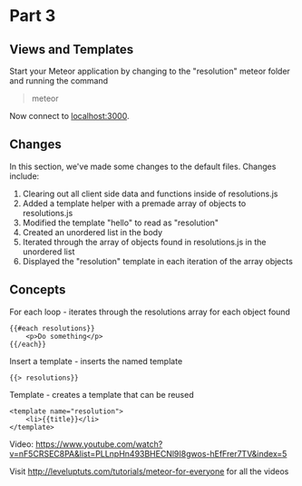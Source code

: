 # Part 3
## Views and Templates

Start your Meteor application by changing to the "resolution" meteor folder and running the command
> meteor

Now connect to [localhost:3000](http://localhost:3000).

## Changes

In this section, we've made some changes to the default files. Changes include:

1. Clearing out all client side data and functions inside of resolutions.js
2. Added a template helper with a premade array of objects to resolutions.js
3. Modified the template "hello" to read as "resolution"
4. Created an unordered list in the body
5. Iterated through the array of objects found in resolutions.js in the unordered list
6. Displayed the "resolution" template in each iteration of the array objects

## Concepts

For each loop - iterates through the resolutions array for each object found
```
{{#each resolutions}}
	<p>Do something</p>
{{/each}}
```

Insert a template - inserts the named template
```
{{> resolutions}}
```

Template - creates a template that can be reused
```
<template name="resolution">
	<li>{{title}}</li>
</template>
```



Video: https://www.youtube.com/watch?v=nF5CRSEC8PA&list=PLLnpHn493BHECNl9I8gwos-hEfFrer7TV&index=5

Visit http://leveluptuts.com/tutorials/meteor-for-everyone for all the videos

